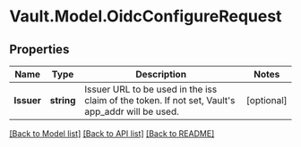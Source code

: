# Vault.Model.OidcConfigureRequest

## Properties

Name | Type | Description | Notes
------------ | ------------- | ------------- | -------------
**Issuer** | **string** | Issuer URL to be used in the iss claim of the token. If not set, Vault&#x27;s app_addr will be used. | [optional] 

[[Back to Model list]](../README.md#documentation-for-models) [[Back to API list]](../README.md#documentation-for-api-endpoints) [[Back to README]](../README.md)

